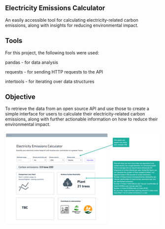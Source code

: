 ## Electricity Emissions Calculator

An easily accessible tool for calculating electricity-related carbon emissions, along with insights for reducing environmental impact.

## Tools

For this project, the following tools were used:

pandas - for data analysis

requests - for sending HTTP requests to the API

intertools - for iterating over data structures

## Objective

To retrieve the data from an open source API and use those to create a simple interface for users to calculate their electricity-related carbon emissions, along with further actionable information on how to reduce their environmental impact.

![Electricity Emissions Wireframe](https://github.com/stef7m/Electricity-Emissions-Calculator/blob/main/electricity_emissions_wireframe.png)

